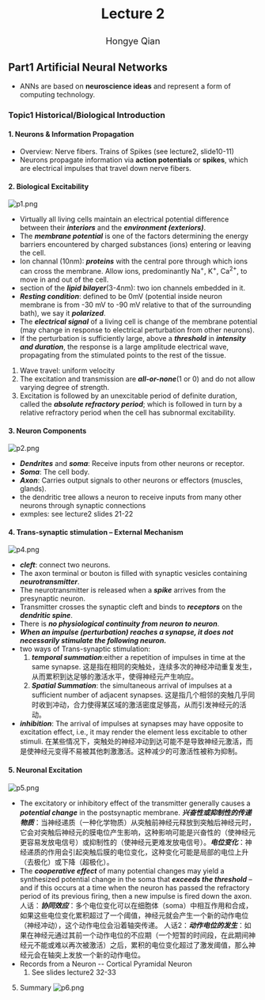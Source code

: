 # <p align="center">Lecture 2</p>  
<p align="center"><font size="4">Hongye Qian</font></p>  

## Part1 Artificial Neural Networks
- ANNs are based on **neuroscience ideas** and represent a form of computing technology.  
### Topic1 Historical/Biological Introduction
#### 1. Neurons & Information Propagation
- Overview: Nerve fibers. Trains of Spikes (see lecture2, slide10-11)
- Neurons propagate information via **action potentials** or **spikes**, which are electrical impulses that travel down nerve fibers.

#### 2. Biological Excitability
![p1.png](https://s2.loli.net/2024/10/03/9fBTnRhzyIDcxbw.png)
- Virtually all living cells maintain an electrical potential difference between their ***interiors*** and the ***environment (exteriors)***.
-  The ***membrane potential*** is one of the factors determining the energy barriers encountered by charged substances (ions) entering or leaving the cell.
-  Ion channal (10nm): ***proteins*** with the central pore through which ions can cross the membrane.
  Allow ions, predominantly Na<sup>+</sup>, K<sup>+</sup>, Ca<sup>2+</sup>, to move in and out of the cell.
-  section of the ***lipid bilayer***(3-4nm): two ion channels embedded in it.
-  ***Resting condition***: defined to be 0mV (potential inside neuron membrane is from -30 mV to -90 mV relative to that of the surrounding bath), we say it ***polarized***.
-   The ***electrical signal*** of a living cell is change of the membrane potential (may change in response to electrical perturbation from other neurons).
-   If the perturbation is sufficiently large, above a ***threshold*** in ***intensity and duration***, the response is a large amplitude electrical wave, propagating from the stimulated points to the rest of the tissue.
  1. Wave travel: uniform velocity
  2.  The excitation and transmission are ***all-or-none***(1 or 0) and do not allow varying degree of strength.
  3.   Excitation is followed by an unexcitable period of definite duration, called the ***absolute refractory period***; which is followed in turn by a relative refractory period when the cell has subnormal excitability.
   #### 3. Neuron Components
   ![p2.png](https://s2.loli.net/2024/10/03/W7BNuAFId2Pfwet.png)
   - ***Dendrites*** and ***soma***: Receive inputs from other neurons or receptor.
   - ***Soma***: The cell body.
   - ***Axon***: Carries output signals to other neurons or effectors (muscles, glands).
   - the dendritic tree allows a neuron to receive inputs from many other neurons through synaptic connections
   - exmples: see lecture2 slides 21-22
   #### 4. Trans-synaptic stimulation – External Mechanism
   ![p4.png](https://s2.loli.net/2024/10/03/WZIk7OupsFqwyzK.png)
   
   - ***cleft***: connect two neurons.
   -  The axon terminal or bouton is filled with synaptic vesicles containing ***neurotransmitter***.
   -   The neurotransmitter is released when a ***spike*** arrives from the presynaptic neuron.
   -    Transmitter crosses the synaptic cleft and binds to ***receptors*** on the ***dendritic spine***.
   -    There is ***no physiological continuity from neuron to neuron***.
   -   ***When an impulse (perturbation) reaches a synapse, it does not necessarily stimulate the following neuron.***
   -   two ways of  Trans-synaptic stimulation:
       1. ***temporal summation***:either a repetition of impulses in time at the same synapse. 这是指在相同的突触处，连续多次的神经冲动重复发生，从而累积到达足够的激活水平，使得神经元产生响应。
       2. ***Spatial Summation***: the simultaneous arrival of impulses at a sufficient number of adjacent synapses. 这是指几个相邻的突触几乎同时收到冲动，合力使得某区域的激活密度足够高，从而引发神经元的活动。
- ***inhibition***: The arrival of impulses at synapses may 
have opposite to excitation effect, i.e., it may render the element less excitable to other stimuli. 在某些情况下，突触处的神经冲动到达可能不是导致神经元激活，而是使神经元变得不易被其他刺激激活。这种减少的可激活性被称为抑制。
#### 5. Neuronal Excitation
![p5.png](https://s2.loli.net/2024/10/03/TWe8HsoiurVYDb4.png)
-  The excitatory or inhibitory effect of the transmitter generally causes a ***potential change*** in the postsynaptic membrane. ***兴奋性或抑制性的传递物质***：当神经递质（一种化学物质）从突触前神经元释放到突触后神经元时，它会对突触后神经元的膜电位产生影响，这种影响可能是兴奋性的（使神经元更容易发放电信号）或抑制性的（使神经元更难发放电信号）。***电位变化***：神经递质的作用会引起突触后膜的电位变化，这种变化可能是局部的电位上升（去极化）或下降（超极化）。
-   The ***cooperative effect*** of many potential 
changes may yield a synthesized potential change in the soma that ***exceeds the threshold*** – and if this occurs at a time when the neuron has passed the refractory period of its previous firing, then a new impulse is fired down the axon.
人话：***协同效应***：多个电位变化可以在细胞体（soma）中相互作用和合成，如果这些电位变化累积超过了一个阈值，神经元就会产生一个新的动作电位（神经冲动），这个动作电位会沿着轴突传递。
人话2：***动作电位的发生***：如果在神经元通过其前一个动作电位的不应期（一个短暂的时间段，在此期间神经元不能或难以再次被激活）之后，累积的电位变化超过了激发阈值，那么神经元会在轴突上发放一个新的动作电位。
- Records from a Neuron -- Cortical Pyramidal Neuron  
  1. See slides lecture2 32-33

5. Summary
   ![p6.png](https://s2.loli.net/2024/10/03/BOYMZdPLFCJsgSm.png)
 
  



























